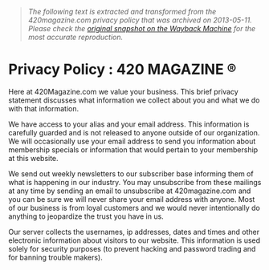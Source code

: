> *The following text is extracted and transformed from the 420magazine.com privacy policy that was archived on 2013-05-11. Please check the [original snapshot on the Wayback Machine](https://web.archive.org/web/20130511204525id_/http%3A//www.420magazine.com/privacy-policy) for the most accurate reproduction.*

# Privacy Policy : 420 MAGAZINE ®

Here at 420Magazine.com we value your business. This brief privacy statement discusses what information we collect about you and what we do with that information.

We have access to your alias and your email address. This information is carefully guarded and is not released to anyone outside of our organization. We will occasionally use your email address to send you information about membership specials or information that would pertain to your membership at this website.

We send out weekly newsletters to our subscriber base informing them of what is happening in our industry. You may unsubscribe from these mailings at any time by sending an email to unsubscribe at 420magazine.com and you can be sure we will never share your email address with anyone. Most of our business is from loyal customers and we would never intentionally do anything to jeopardize the trust you have in us.

Our server collects the usernames, ip addresses, dates and times and other electronic information about visitors to our website. This information is used solely for security purposes (to prevent hacking and password trading and for banning trouble makers). 
